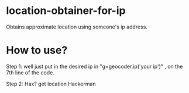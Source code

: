 # location-obtainer-for-ip
Obtains approximate location using someone's ip address.

# How to use? 
Step 1: well just put in the desired ip in "g=geocoder.ip('your ip')" , on the 7th line of the code.

Step 2: Hax? get location Hackerman

